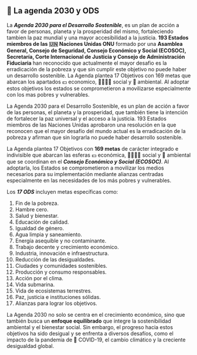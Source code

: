 ## 📆 **La agenda 2030 y ODS**

La _**Agenda 2030 para el Desarrollo Sostenible**_, es un plan de acción a favor de personas, planeta y la prosperidad del mismo, fortaleciendo tambien la paz mundial y una mayor accesibilidad a la justicia. 
**193 Estados miembros de las 🇺🇳 Naciones Unidas ONU** formado por una **Asamblea General, Consejo de Seguridad, Consejo Económico y Social (ECOSOC), Secretaría, Corte Internacional de Justicia y Consejo de Administración Fiduciaria** han reconocido que actualmente el mayor desafio es la erradicación de la pobreza y que sin cumplir este objetivo no puede haber un desarrollo sostenible.
La Agenda plantea 17 Objetivos con 169 metas que abarcan los apartados 💵 economico, 👨‍👩‍👧‍👦 social y 🌻 ambiental. Al adoptar estos objetivos los estados se comprometieron a movilizarse especialmente con los mas pobres y vulnerables.

La Agenda 2030 para el Desarrollo Sostenible, es un plan de acción a favor de las personas, el planeta y la prosperidad, que también tiene la intención de fortalecer la paz universal y el acceso a la justicia.
193 Estados miembros de las Naciones Unidas aprobaron una resolución en la que reconocen que el mayor desafío del mundo actual es la erradicación de la pobreza y afirman que sin lograrla no puede haber desarrollo sostenible.

La Agenda plantea 17 Objetivos con **169 metas** de carácter integrado e indivisible que abarcan las esferas 💵 económica, 👨‍👩‍👧‍👦 social y 🌻 ambiental que se coordinan en el _**Consejo Económico y Social (ECOSOC)**_. Al adoptarla, los Estados se comprometieron a movilizar los medios necesarios para su implementación mediante alianzas centradas especialmente en las necesidades de los más pobres y vulnerables.

Los _**17 ODS**_ incluyen metas específicas como:

1. Fin de la pobreza.
2. Hambre cero.
3. Salud y bienestar.
4. Educación de calidad.
5. Igualdad de género.
6. Agua limpia y saneamiento.
7. Energía asequible y no contaminante.
8. Trabajo decente y crecimiento económico.
9. Industria, innovación e infraestructura.
10. Reducción de las desigualdades.
11. Ciudades y comunidades sostenibles.
12. Producción y consumo responsables.
13. Acción por el clima.
14. Vida submarina.
15. Vida de ecosistemas terrestres.
16. Paz, justicia e instituciones sólidas.
17. Alianzas para lograr los objetivos.

La Agenda 2030 no solo se centra en el crecimiento económico, sino que también busca un **enfoque equilibrado** que integre la sostenibilidad ambiental y el bienestar social. Sin embargo, el progreso hacia estos objetivos ha sido desigual y se enfrenta a diversos desafíos, como el impacto de la pandemia de 🦠 COVID-19, el cambio climático y la creciente desigualdad global.
